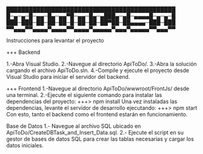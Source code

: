 

█████████████████████████████████████████████
█─▄─▄─█─▄▄─█▄─▄▄▀█─▄▄─█▄─▄███▄─▄█─▄▄▄▄█─▄─▄─█
███─███─██─██─██─█─██─██─██▀██─██▄▄▄▄─███─███
▀▀▄▄▄▀▀▄▄▄▄▀▄▄▄▄▀▀▄▄▄▄▀▄▄▄▄▄▀▄▄▄▀▄▄▄▄▄▀▀▄▄▄▀▀    

Instrucciones para levantar el proyecto

+++ Backend

1.-Abra Visual Studio.
2.-Navegue al directorio ApiToDo/.
3.-Abra la solución cargando el archivo ApiToDo.sln.
4.-Compile y ejecute el proyecto desde Visual Studio para iniciar el servidor del backend.


+++ Frontend
1.-Navegue al directorio ApiToDo/wwwroot/FrontJs/ desde una terminal.
2.-Ejecute el siguiente comando para instalar las dependencias del proyecto:
    +++> npm install
Una vez instaladas las dependencias, levante el servidor de desarrollo ejecutando:
   +++> npm start
Con esto, tanto el backend como el frontend estarán en funcionamiento.

Base de Datos
1.- Navegue al archivo SQL ubicado en ApiToDo/CreateDBTask_and_Insert_Data.sql.
2.- Ejecute el script en su gestor de bases de datos SQL para crear las tablas necesarias y cargar los datos iniciales.
